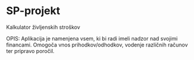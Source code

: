 # SP-projekt

Kalkulator življenskih stroškov

OPIS: Aplikacija je namenjena vsem, ki bi radi imeli nadzor nad svojimi financami. Omogoča vnos
prihodkov/odhodkov, vodenje različnih računov ter pripravo poročil. 


